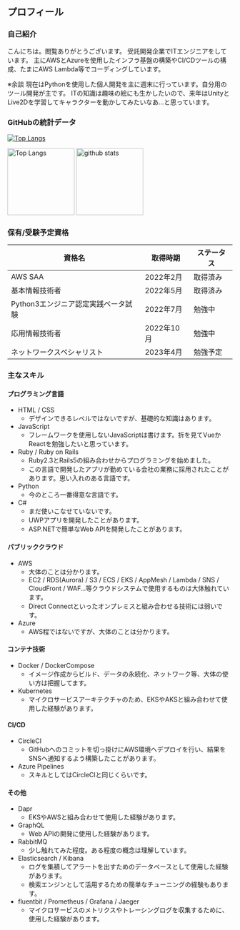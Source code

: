 ## プロフィール
### 自己紹介
こんにちは。閲覧ありがとうございます。
受託開発企業でITエンジニアをしています。
主にAWSとAzureを使用したインフラ基盤の構築やCI/CDツールの構成、たまにAWS Lambda等でコーディングしています。

※余談
現在はPythonを使用した個人開発を主に週末に行っています。自分用のツール開発が主です。
ITの知識は趣味の絵にも生かしたいので、来年はUnityとLive2Dを学習してキャラクターを動かしてみたいなあ…と思っています。

### GitHubの統計データ
[![Top Langs](https://github-readme-stats.vercel.app/api/top-langs/?username=Souritz&count_private=true)](https://github.com/anuraghazra/github-readme-stats)
<p align="left">
  <img alt="Top Langs" height="150px" src="https://github-readme-stats.vercel.app/api/top-langs/?username=Souritz&layout=compact&show_icons=true&theme=vue" />
  <img alt="github stats" height="150px" src="https://github-readme-stats.vercel.app/api?username=Souritz&count_private=true&show_icons=true&theme=vue" />
</p>

### 保有/受験予定資格
|資格名|取得時期|ステータス|
|------|------|------|
|AWS SAA|2022年2月|取得済み|
|基本情報技術者|2022年5月|取得済み|
|Python3エンジニア認定実践ベータ試験|2022年7月|勉強中|
|応用情報技術者|2022年10月|勉強中|
|ネットワークスペシャリスト|2023年4月|勉強予定|

### 主なスキル
#### プログラミング言語
- HTML / CSS
  - デザインできるレベルではないですが、基礎的な知識はあります。
- JavaScript
  - フレームワークを使用しないJavaScriptは書けます。折を見てVueかReactを勉強したいと思っています。
- Ruby / Ruby on Rails
  - Ruby2.3とRails5の組み合わせからプログラミングを始めました。
  - この言語で開発したアプリが勤めている会社の業務に採用されたことがあります。思い入れのある言語です。
- Python
  - 今のところ一番得意な言語です。
- C#
  - まだ使いこなせていないです。
  - UWPアプリを開発したことがあります。
  - ASP.NETで簡単なWeb APIを開発したことがあります。

#### パブリッククラウド
- AWS
  - 大体のことは分かります。
  - EC2 / RDS(Aurora) / S3 / ECS / EKS / AppMesh / Lambda / SNS / CloudFront / WAF…等クラウドシステムで使用するものは大体触れています。
  - Direct Connectといったオンプレミスと組み合わせる技術には弱いです。
- Azure
  - AWS程ではないですが、大体のことは分かります。

#### コンテナ技術
- Docker / DockerCompose
  - イメージ作成からビルド、データの永続化、ネットワーク等、大体の使い方は把握してます。
- Kubernetes
  - マイクロサービスアーキテクチャのため、EKSやAKSと組み合わせて使用した経験があります。

#### CI/CD
- CircleCI
  - GitHubへのコミットを切っ掛けにAWS環境へデプロイを行い、結果をSNSへ通知するよう構築したことがあります。
- Azure Pipelines
  - スキルとしてはCircleCIと同じくらいです。

#### その他
- Dapr
  - EKSやAWSと組み合わせて使用した経験があります。
- GraphQL
  - Web APIの開発に使用した経験があります。
- RabbitMQ
  - 少し触れてみた程度。ある程度の概念は理解しています。
- Elasticsearch / Kibana
  - ログを集積してアラートを出すためのデータベースとして使用した経験があります。
  - 検索エンジンとして活用するための簡単なチューニングの経験もあります。
- fluentbit / Prometheus / Grafana / Jaeger
  - マイクロサービスのメトリクスやトレーシングログを収集するために、使用した経験があります。
